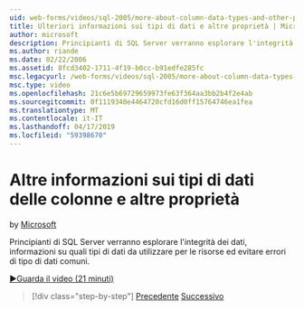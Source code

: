 ```yaml
---
uid: web-forms/videos/sql-2005/more-about-column-data-types-and-other-properties
title: Ulteriori informazioni sui tipi di dati e altre proprietà | Microsoft Docs
author: microsoft
description: Principianti di SQL Server verranno esplorare l'integrità dei dati, informazioni su quali tipi di dati da utilizzare per le risorse ed evitare errori di tipo di dati comuni.
ms.author: riande
ms.date: 02/22/2006
ms.assetid: 8fcd3402-1711-4f19-b0cc-b91edfe285fc
msc.legacyurl: /web-forms/videos/sql-2005/more-about-column-data-types-and-other-properties
msc.type: video
ms.openlocfilehash: 21c6e5b69729659973fe63f364aa3bb2b4f2e4ab
ms.sourcegitcommit: 0f1119340e4464720cfd16d0ff15764746ea1fea
ms.translationtype: MT
ms.contentlocale: it-IT
ms.lasthandoff: 04/17/2019
ms.locfileid: "59398670"
---
```

# <a name="more-about-column-data-types-and-other-properties"></a>Altre informazioni sui tipi di dati delle colonne e altre proprietà

by [Microsoft](https://github.com/microsoft)

Principianti di SQL Server verranno esplorare l'integrità dei dati, informazioni su quali tipi di dati da utilizzare per le risorse ed evitare errori di tipo di dati comuni.

[&#9654;Guarda il video (21 minuti)](https://channel9.msdn.com/Blogs/ASP-NET-Site-Videos/more-about-column-data-types-and-other-properties)

> [!div class="step-by-step"]
> [Precedente](understanding-database-tables-and-records.md)
> [Successivo](designing-relational-database-tables.md)
